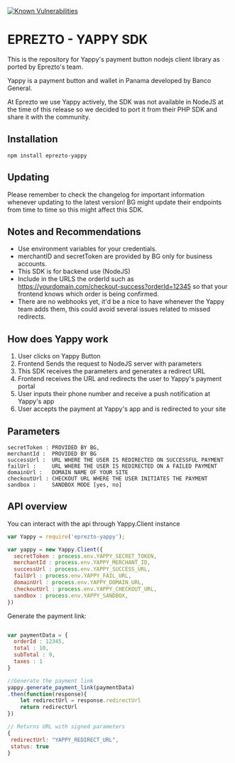 [![Known Vulnerabilities](https://snyk.io/test/github/joseabraham/eprezto-yappy-sdk/badge.svg)](https://snyk.io/test/github/snyk/goof)

# EPREZTO - YAPPY SDK

This is the repository for Yappy's payment button nodejs client library as ported by Eprezto's team. 

Yappy is a payment button and wallet in Panama developed by Banco General. 

At Eprezto we use Yappy actively, the SDK was not available in NodeJS at the time of this release so we decided to port it from their PHP SDK and share it with the community.

## Installation
```
npm install eprezto-yappy
```

## Updating
Please remember to check the changelog for important information whenever updating to the latest version! BG might update their endpoints from time to time so this might affect this SDK.

## Notes and Recommendations 
* Use environment variables for your credentials.
* merchantID and secretToken are provided by BG only for business accounts.
* This SDK is for backend use (NodeJS)
* Include in the URLS the orderId such as https://yourdomain.com/checkout-success?orderId=12345 so that your frontend knows which order is being confirmed.
* There are no webhooks yet, it'd be a nice to have whenever the Yappy team adds them, this could avoid several issues related to missed redirects. 

## How does Yappy work
1.  User clicks on Yappy Button
2.  Frontend Sends the request to NodeJS server with parameters 
3.  This SDK receives the parameters and generates a redirect URL
4.  Frontend receives the URL and redirects the user to Yappy's payment portal
5.  User inputs their phone number and receive a push notification at Yappy's app
6.  User accepts the payment at Yappy's app and is redirected to your site

## Parameters
```
secretToken : PROVIDED BY BG,
merchantId :  PROVIDED BY BG
successUrl :  URL WHERE THE USER IS REDIRECTED ON SUCCESSFUL PAYMENT
failUrl :     URL WHERE THE USER IS REDIRECTED ON A FAILED PAYMENT
domainUrl :   DOMAIN NAME OF YOUR SITE
checkoutUrl : CHECKOUT URL WHERE THE USER INITIATES THE PAYMENT
sandbox :     SANDBOX MODE [yes, no]
```

## API overview
You can interact with the api through Yappy.Client instance
```javascript
var Yappy = require('eprezto-yappy');

var yappy = new Yappy.Client({
  secretToken : process.env.YAPPY_SECRET_TOKEN,
  merchantId : process.env.YAPPY_MERCHANT_ID,
  successUrl : process.env.YAPPY_SUCCESS_URL,
  failUrl : process.env.YAPPY_FAIL_URL,
  domainUrl : process.env.YAPPY_DOMAIN_URL,
  checkoutUrl : process.env.YAPPY_CHECKOUT_URL,
  sandbox : process.env.YAPPY_SANDBOX,
})
```
Generate the payment link:

```javascript

var paymentData = {
  orderId : 12345,
  total : 10,
  subTotal : 9,
  taxes : 1
}

//Generate the payment link
yappy.generate_payment_link(paymentData)
.then(function(response){
    let redirectUrl = response.redirectUrl
    return redirectUrl
})

// Returns URL with signed parameters
{
 redirectUrl: "YAPPY_REDIRECT_URL",
 status: true 
}

```
